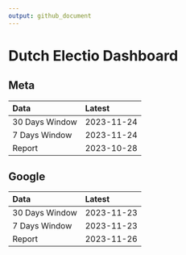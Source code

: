 ```yaml
---
output: github_document
---
```


# Dutch Electio Dashboard



## Meta


|Data           |Latest     |
|:--------------|:----------|
|30 Days Window |2023-11-24 |
|7 Days Window  |2023-11-24 |
|Report         |2023-10-28 |

## Google


|Data           |Latest     |
|:--------------|:----------|
|30 Days Window |2023-11-23 |
|7 Days Window  |2023-11-23 |
|Report         |2023-11-26 |
